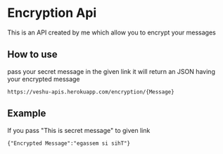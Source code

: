 # Encryption Api

This is an API created by me which allow you to encrypt your messages

## How to use 

 pass your secret message in the given link it will return an JSON having your encrypted message
 
 ```
https://veshu-apis.herokuapp.com/encryption/{Message}

```

## Example

If you pass "This is secret message" to given link

```
{"Encrypted Message":"egassem si sihT"}

```
